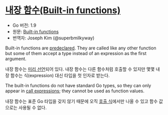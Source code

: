 # [내장 함수(Built-in functions)](#built-in-functions)

* Go 버전: 1.9
* 원문: [Built-in functions](https://golang.org/ref/spec#Built-in_functions)
* 번역자: Joseph Kim (@superbmilkyway)

Built-in functions are [predeclared](/Declarations%20and%20scope/predeclared_identifiers.html). They are called like any other function but some of them accept a type instead of an expression as the first argument.

내장 함수는 [미리 선언](/Declarations%20and%20scope/predeclared_identifiers.html)되어 있다. 내장 함수는 다른 함수처럼 호출할 수 있지만 몇몇 내장 함수는 식(expression) 대신 타입을 첫 인자로 받는다.

The built-in functions do not have standard Go types, so they can only appear in [call expressions](/Expressions/calls.html); they cannot be used as function values.

내장 함수는 표준 Go 타입을 갖지 않기 때문에 오직 [호출 식](/Expressions/calls.html)에서만 나올 수 있고 함수 값으로는 사용될 수 없다.